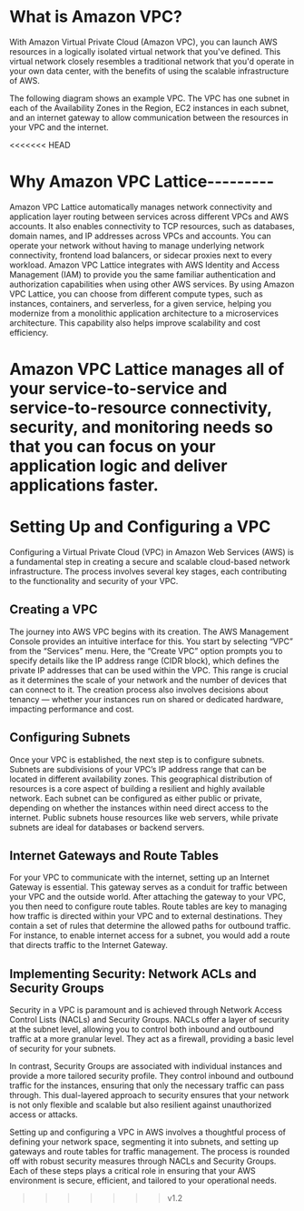 # What is Amazon VPC?

With Amazon Virtual Private Cloud (Amazon VPC), you can launch AWS resources in a logically isolated virtual network that you've defined. This virtual network closely resembles a traditional network that you'd operate in your own data center, with the benefits of using the scalable infrastructure of AWS.

The following diagram shows an example VPC. The VPC has one subnet in each of the Availability Zones in the Region, EC2 instances in each subnet, and an internet gateway to allow communication between the resources in your VPC and the internet.

<<<<<<< HEAD
# Why Amazon VPC Lattice---------

Amazon VPC Lattice automatically manages network connectivity and application layer routing between services across different VPCs and AWS accounts. It also enables connectivity to TCP resources, such as databases, domain names, and IP addresses across VPCs and accounts. You can operate your network without having to manage underlying network connectivity, frontend load balancers, or sidecar proxies next to every workload. Amazon VPC Lattice integrates with AWS Identity and Access Management (IAM) to provide you the same familiar authentication and authorization capabilities when using other AWS services. By using Amazon VPC Lattice, you can choose from different compute types, such as instances, containers, and serverless, for a given service, helping you modernize from a monolithic application architecture to a microservices architecture. This capability also helps improve scalability and cost efficiency.

Amazon VPC Lattice manages all of your service-to-service and service-to-resource connectivity, security, and monitoring needs so that you can focus on your application logic and deliver applications faster.
=======
# Setting Up and Configuring a VPC
Configuring a Virtual Private Cloud (VPC) in Amazon Web Services (AWS) is a fundamental step in creating a secure and scalable cloud-based network infrastructure. The process involves several key stages, each contributing to the functionality and security of your VPC.

## Creating a VPC
The journey into AWS VPC begins with its creation. The AWS Management Console provides an intuitive interface for this. You start by selecting “VPC” from the “Services” menu. Here, the “Create VPC” option prompts you to specify details like the IP address range (CIDR block), which defines the private IP addresses that can be used within the VPC. This range is crucial as it determines the scale of your network and the number of devices that can connect to it. The creation process also involves decisions about tenancy — whether your instances run on shared or dedicated hardware, impacting performance and cost.

## Configuring Subnets
Once your VPC is established, the next step is to configure subnets. Subnets are subdivisions of your VPC’s IP address range that can be located in different availability zones. This geographical distribution of resources is a core aspect of building a resilient and highly available network. Each subnet can be configured as either public or private, depending on whether the instances within need direct access to the internet. Public subnets house resources like web servers, while private subnets are ideal for databases or backend servers.

## Internet Gateways and Route Tables
For your VPC to communicate with the internet, setting up an Internet Gateway is essential. This gateway serves as a conduit for traffic between your VPC and the outside world. After attaching the gateway to your VPC, you then need to configure route tables. Route tables are key to managing how traffic is directed within your VPC and to external destinations. They contain a set of rules that determine the allowed paths for outbound traffic. For instance, to enable internet access for a subnet, you would add a route that directs traffic to the Internet Gateway.

## Implementing Security: Network ACLs and Security Groups
Security in a VPC is paramount and is achieved through Network Access Control Lists (NACLs) and Security Groups. NACLs offer a layer of security at the subnet level, allowing you to control both inbound and outbound traffic at a more granular level. They act as a firewall, providing a basic level of security for your subnets.

In contrast, Security Groups are associated with individual instances and provide a more tailored security profile. They control inbound and outbound traffic for the instances, ensuring that only the necessary traffic can pass through. This dual-layered approach to security ensures that your network is not only flexible and scalable but also resilient against unauthorized access or attacks.

Setting up and configuring a VPC in AWS involves a thoughtful process of defining your network space, segmenting it into subnets, and setting up gateways and route tables for traffic management. The process is rounded off with robust security measures through NACLs and Security Groups. Each of these steps plays a critical role in ensuring that your AWS environment is secure, efficient, and tailored to your operational needs.
>>>>>>> v1.2
